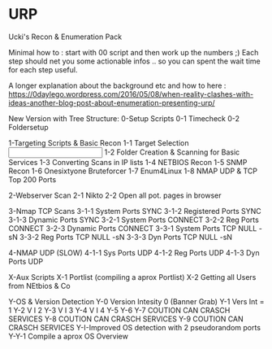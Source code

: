 # URP
Ucki's Recon &amp; Enumeration Pack

Minimal how to : start with 00 script and then work up the numbers ;)
Each step should net you some actionable infos .. so you can spent the wait time for each step useful.

A longer explanation about the background etc and how to here : https://0daylego.wordpress.com/2016/05/08/when-reality-clashes-with-ideas-another-blog-post-about-enumeration-presenting-urp/

New Version with Tree Structure:
0-Setup Scripts
0-1 Timecheck
0-2 Foldersetup

1-Targeting Scripts & Basic Recon
1-1 Target Selection <INPUT NEEDED>
1-2 Folder Creation & Scanning for Basic Services
1-3 Converting Scans in IP lists
1-4 NETBIOS Recon
1-5 SNMP Recon
1-6 Onesixtyone Bruteforcer
1-7 Enum4Linux
1-8 NMAP UDP & TCP Top 200 Ports

2-Webserver Scan
2-1 Nikto
2-2 Open all pot. pages in browser

3-Nmap TCP Scans
3-1-1 System Ports SYNC
3-1-2 Registered Ports SYNC
3-1-3 Dynamic Ports SYNC
3-2-1 System Ports CONNECT 
3-2-2 Reg Ports CONNECT
3-2-3 Dynamic Ports CONNECT
3-3-1 System Ports TCP NULL -sN
3-3-2 Reg Ports TCP NULL -sN
3-3-3 Dyn Ports TCP NULL -sN


4-NMAP UDP (SLOW) 
4-1-1 Sys Ports UDP
4-1-2 Reg Ports UDP
4-1-3 Dyn Ports UDP

X-Aux Scripts
X-1 Portlist (compiling a aprox Portlist)
X-2 Getting all Users from NEtbios & Co

Y-OS & Version Detection
Y-0 Version Intesity 0 (Banner Grab)
Y-1 Vers Int = 1
Y-2 V I 2
Y-3 V I 3
Y-4 V I 4
Y-5
Y-6
Y-7 COUTION CAN CRASCH SERVICES 
Y-8 COUTION CAN CRASCH SERVICES 
Y-9 COUTION CAN CRASCH SERVICES
Y-I-Improved OS detection with 2 pseudorandom ports 
Y-Y-1 Compile a aprox OS Overview
